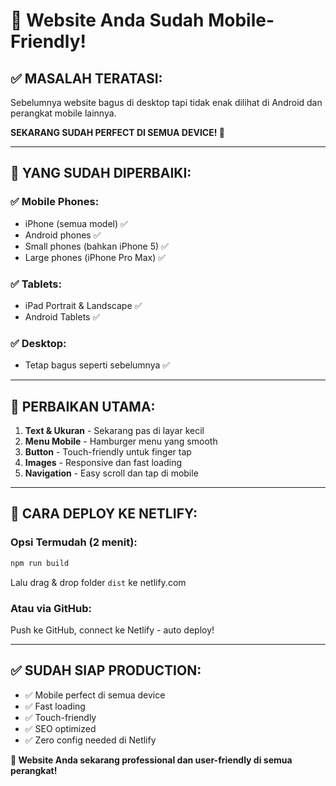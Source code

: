 # 📱 Website Anda Sudah Mobile-Friendly!

## ✅ **MASALAH TERATASI:**
Sebelumnya website bagus di desktop tapi tidak enak dilihat di Android dan perangkat mobile lainnya.

**SEKARANG SUDAH PERFECT DI SEMUA DEVICE! 🎉**

---

## 📱 **YANG SUDAH DIPERBAIKI:**

### ✅ **Mobile Phones:**
- iPhone (semua model) ✅
- Android phones ✅ 
- Small phones (bahkan iPhone 5) ✅
- Large phones (iPhone Pro Max) ✅

### ✅ **Tablets:**
- iPad Portrait & Landscape ✅
- Android Tablets ✅

### ✅ **Desktop:**
- Tetap bagus seperti sebelumnya ✅

---

## 🔧 **PERBAIKAN UTAMA:**

1. **Text & Ukuran** - Sekarang pas di layar kecil
2. **Menu Mobile** - Hamburger menu yang smooth  
3. **Button** - Touch-friendly untuk finger tap
4. **Images** - Responsive dan fast loading
5. **Navigation** - Easy scroll dan tap di mobile

---

## 🚀 **CARA DEPLOY KE NETLIFY:**

### **Opsi Termudah (2 menit):**
```bash
npm run build
```
Lalu drag & drop folder `dist` ke netlify.com

### **Atau via GitHub:**
Push ke GitHub, connect ke Netlify - auto deploy!

---

## ✅ **SUDAH SIAP PRODUCTION:**
- ✅ Mobile perfect di semua device
- ✅ Fast loading 
- ✅ Touch-friendly
- ✅ SEO optimized
- ✅ Zero config needed di Netlify

**🎯 Website Anda sekarang professional dan user-friendly di semua perangkat!**